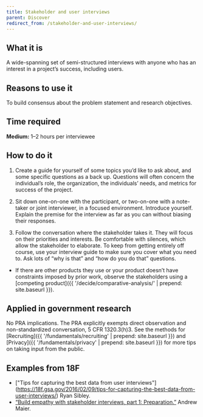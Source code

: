```yaml
---
title: Stakeholder and user interviews
parent: Discover
redirect_from: /stakeholder-and-user-interviews/
---
```


## What it is

A wide-spanning set of semi-structured interviews with anyone who has an interest in a project’s success, including users.

## Reasons to use it

To build consensus about the problem statement and research objectives.

## Time required

**Medium:** 1–2 hours per interviewee

## How to do it

1. Create a guide for yourself of some topics you’d like to ask about, and some specific questions as a back up. Questions will often concern the individual’s role, the organization, the individuals’ needs, and metrics for success of the project.

2. Sit down one-on-one with the participant, or two-on-one with a note-taker or joint interviewer, in a focused environment. Introduce yourself. Explain the premise for the interview as far as you can without biasing their responses.

3. Follow the conversation where the stakeholder takes it. They will focus on their priorities and interests. Be comfortable with silences, which allow the stakeholder to elaborate. To keep from getting entirely off course, use your interview guide to make sure you cover what you need to. Ask lots of &ldquo;why is that&rdquo; and &ldquo;how do you do that&rdquo; questions.
 - If there are other products they use or your product doesn’t have constraints imposed by prior work, observe the stakeholders using a [competing product]({{ '/decide/comparative-analysis/' | prepend: site.baseurl }}).

## Applied in government research

No PRA implications. The PRA explicitly exempts direct observation and non-standardized conversation, 5 CFR 1320.3(h)3. See the methods for [Recruiting]({{ '/fundamentals/recruiting' | prepend: site.baseurl }}) and [Privacy]({{ '/fundamentals/privacy' | prepend: site.baseurl }}) for more tips on taking input from the public.

## Examples from 18F
 - ["Tips for capturing the best data from user interviews"] (https://18f.gsa.gov/2016/02/09/tips-for-capturing-the-best-data-from-user-interviews/) Ryan Sibley.
 - [&ldquo;Build empathy with stakeholder interviews, part 1: Preparation.&rdquo;](https://18f.gsa.gov/2016/06/20/build-empathy-with-stakeholder-interviews-part-1-preparation/) Andrew Maier.
